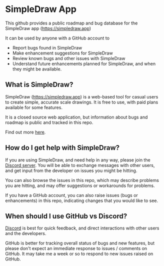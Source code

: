 # SimpleDraw App
This github provides a public roadmap and bug database for the SimpleDraw app (https://simpledraw.app)

It can be used by anyone with a GitHub account to

- Report bugs found in SimpleDraw
- Make enhancement suggestions for SimpleDraw
- Review known bugs and other issues with SimpleDraw
- Understand future enhancements planned for SimpleDraw, and when they might be available.



## What is SimpleDraw?

SimpleDraw (https://simpledraw.app) is a web-based tool for casual users to create simple, accurate scale drawings.  It is free to use, with paid plans available for some features.

It is a closed source web application, but information about bugs and roadmap is public and tracked in this repo.

Find out more [here](https://simpledraw.app).



## How do I get help with SimpleDraw?

If you are using SimpleDraw, and need help in any way, please join the [Discord server](https://discord.gg/UhTbjCVfYr).  You will be able to exchange messages with other users, and get input from the developer on issues you might be hitting.

You can also browse the issues in this repo, which may describe problems you are hitting, and may offer suggestions or workarounds for problems.

If you have a GitHub account, you can also raise issues (bugs or enhancements) in this repo, indicating changes that you would like to see.



## When should I use GitHub vs Discord?

[Discord](https://discord.gg/UhTbjCVfYr) is best for quick feedback, and direct interactions with other users and the developers.

GitHub is better for tracking overall status of bugs and new features, but please don't expect an immediate response to issues / comments on GitHub.  It may take me a week or so to respond to new issues raised on GitHub.

